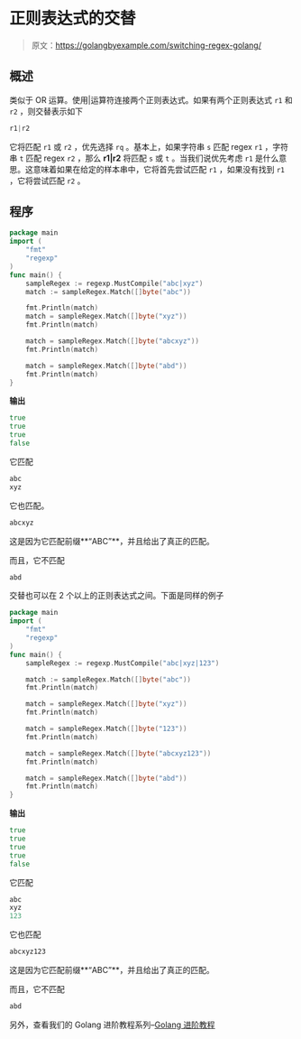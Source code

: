 # 正则表达式的交替

> 原文：<https://golangbyexample.com/switching-regex-golang/>

## **概述**

类似于 OR 运算。使用|运算符连接两个正则表达式。如果有两个正则表达式 `r1` 和 `r2` ，则交替表示如下

```go
r1|r2
```

它将匹配 `r1` 或 `r2` ，优先选择 `rq` 。基本上，如果字符串 `s` 匹配 regex `r1` ，字符串 `t` 匹配 regex `r2` ，那么 **r1|r2** 将匹配 `s` 或 `t` 。当我们说优先考虑 `r1` 是什么意思。这意味着如果在给定的样本串中，它将首先尝试匹配 `r1` ，如果没有找到 `r1` ，它将尝试匹配 `r2` 。

## **程序**

```go
package main
import (
    "fmt"
    "regexp"
)
func main() {
    sampleRegex := regexp.MustCompile("abc|xyz")
    match := sampleRegex.Match([]byte("abc"))

    fmt.Println(match)
    match = sampleRegex.Match([]byte("xyz"))
    fmt.Println(match)

    match = sampleRegex.Match([]byte("abcxyz"))
    fmt.Println(match)

    match = sampleRegex.Match([]byte("abd"))
    fmt.Println(match)
}
```

**输出**

```go
true
true
true
false
```

它匹配

```go
abc
xyz
```

它也匹配。

```go
abcxyz
```

这是因为它匹配前缀**“ABC”**，并且给出了真正的匹配。

而且，它不匹配

```go
abd
```

交替也可以在 2 个以上的正则表达式之间。下面是同样的例子

```go
package main
import (
    "fmt"
    "regexp"
)
func main() {
    sampleRegex := regexp.MustCompile("abc|xyz|123")

    match := sampleRegex.Match([]byte("abc"))
    fmt.Println(match)

    match = sampleRegex.Match([]byte("xyz"))
    fmt.Println(match)

    match = sampleRegex.Match([]byte("123"))
    fmt.Println(match)

    match = sampleRegex.Match([]byte("abcxyz123"))
    fmt.Println(match)

    match = sampleRegex.Match([]byte("abd"))
    fmt.Println(match)
}
```

**输出**

```go
true
true
true
true
false
```

它匹配

```go
abc
xyz
123
```

它也匹配

```go
abcxyz123
```

这是因为它匹配前缀**“ABC”**，并且给出了真正的匹配。

而且，它不匹配

```go
abd
```

另外，查看我们的 Golang 进阶教程系列–[<u>Golang 进阶教程</u>](https://golangbyexample.com/golang-comprehensive-tutorial/)